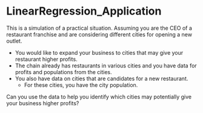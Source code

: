 # LinearRegression_Application
This is a simulation of a practical situation. 
Assuming you are the CEO of a restaurant franchise and are considering different cities for opening a new outlet.
- You would like to expand your business to cities that may give your restaurant higher profits.
- The chain already has restaurants in various cities and you have data for profits and populations from the cities.
- You also have data on cities that are candidates for a new restaurant.
  - For these cities, you have the city population.

Can you use the data to help you identify which cities may potentially give your business higher profits?
